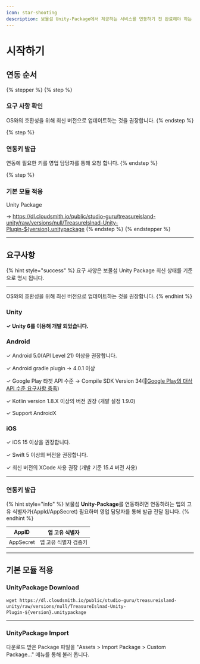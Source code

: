 ```yaml
---
icon: star-shooting
description: 보물섬 Unity-Package에서 제공하는 서비스를 연동하기 전 완료해야 하는 설정에 대해 알아보세요.
---
```


# 시작하기

## 연동 순서

{% stepper %}
{% step %}
### 요구 사항 확인

OS와의 호환성을 위해 최신 버전으로 업데이트하는 것을 권장합니다.
{% endstep %}

{% step %}
### 연동키 발급

연동에 필요한 키를 영업 담당자를 통해 요청 합니다.
{% endstep %}

{% step %}
### 기본 모듈 적용

Unity Package

→ https://dl.cloudsmith.io/public/studio-guru/treasureisland-unity/raw/versions/null/TreasureIslnad-Unity-Plugin-${version}.unitypackage
{% endstep %}
{% endstepper %}

***

## 요구사항

{% hint style="success" %}
요구 사양은 보물섬 Unity Package 최신 상태를 기준으로 명시 됩니다.

***

OS와의 호환성을 위해 최신 버전으로 업데이트하는 것을 권장합니다.
{% endhint %}

### Unity

**✓ Unity 6를 이용해 개발 되었습니다.**

### Android

✓ Android 5.0(API Level 21) 이상을 권장합니다.

✓ Android gradle plugin → 4.0.1 이상

✓ Google Play 타겟 API 수준 → Compile SDK Version 34(🔗[Google Play의 대상 API 수준 요구사항 충족](https://developer.android.com/google/play/requirements/target-sdk?hl=ko))

✓ Kotlin version 1.8.X 이상의 버전 권장 (개발 설정 1.9.0)

✓ Support AndroidX

### iOS

✓ iOS 15 이상을 권장합니다.

✓ Swift 5 이상의 버전을 권장합니다.

✓ 최신 버전의 XCode 사용 권장 (개발 기준 15.4 버전 사용)

***

### 연동키 발급 <a href="#undefined-2" id="undefined-2"></a>

{% hint style="info" %}
보물섬 **Unity-Package**를 연동하려면 연동하려는 앱의 고유 식별자가(AppId/AppSecret) 필요하며 영업 담당자를 통해 발급 전달 됩니다.
{% endhint %}

| AppID     | 앱 고유 식별자     |
| --------- | ------------ |
| AppSecret | 앱 고유 식별자 검증키 |

***

## 기본 모듈 적용

### UnityPackage Download

```
wget https://dl.cloudsmith.io/public/studio-guru/treasureisland-unity/raw/versions/null/TreasureIslnad-Unity-Plugin-${version}.unitypackage
```

***

### UnityPackage Import

다운로드 받은 Package 파일을 "Assets > Import Package > Custom Package..." 메뉴를 통해 불러 옵니다.

<div align="left"><figure><img src="../.gitbook/assets/스크린샷 2025-01-22 오후 7.49.21.png" alt=""><figcaption></figcaption></figure></div>





